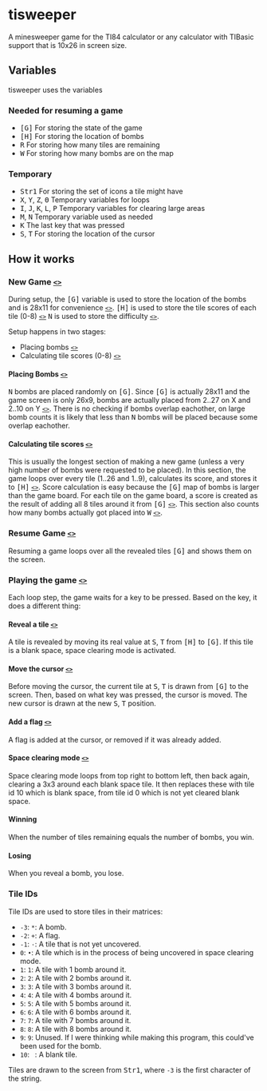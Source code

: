 # tisweeper
A minesweeper game for the TI84 calculator or any calculator with TIBasic support that is 10x26 in screen size.

## Variables

tisweeper uses the variables

### Needed for resuming a game

- <kbd>[G]</kbd> For storing the state of the game
- <kbd>[H]</kbd> For storing the location of bombs
- <kbd>R</kbd> For storing how many tiles are remaining
- <kbd>W</kbd> For storing how many bombs are on the map

### Temporary

- <kbd>Str1</kbd> For storing the set of icons a tile might have
- <kbd>X</kbd>, <kbd>Y</kbd>, <kbd>Z</kbd>, <kbd>Θ</kbd> Temporary variables for loops
- <kbd>I</kbd>, <kbd>J</kbd>, <kbd>K</kbd>, <kbd>L</kbd>, <kbd>P</kbd> Temporary variables for clearing large areas
- <kbd>M</kbd>, <kbd>N</kbd> Temporary variable used as needed
- <kbd>K</kbd> The last key that was pressed
- <kbd>S</kbd>, <kbd>T</kbd> For storing the location of the cursor

## How it works

### New Game [`<>`](https://github.com/pfgithub/tisweeper/blob/4bbd8f9b230cedfd980abc7bd6239688e45f8121/tisweeper#L6-L87)

During setup, the <kbd>[G]</kbd> variable is used to store the location of the bombs and is 28x11 for convenience [`<>`](https://github.com/pfgithub/tisweeper/blob/4bbd8f9b230cedfd980abc7bd6239688e45f8121/tisweeper#L37). <kbd>[H]</kbd> is used to store the tile scores of each tile (0-8) [`<>`](https://github.com/pfgithub/tisweeper/blob/4bbd8f9b230cedfd980abc7bd6239688e45f8121/tisweeper#L41) <kbd>N</kbd> is used to store the difficulty [`<>`](https://github.com/pfgithub/tisweeper/blob/4bbd8f9b230cedfd980abc7bd6239688e45f8121/tisweeper#L12).

Setup happens in two stages:

- Placing bombs [`<>`](https://github.com/pfgithub/tisweeper/blob/4bbd8f9b230cedfd980abc7bd6239688e45f8121/tisweeper#L44-L54)
- Calculating tile scores (0-8) [`<>`](https://github.com/pfgithub/tisweeper/blob/4bbd8f9b230cedfd980abc7bd6239688e45f8121/tisweeper#L56-L80)

#### Placing Bombs [`<>`](https://github.com/pfgithub/tisweeper/blob/4bbd8f9b230cedfd980abc7bd6239688e45f8121/tisweeper#L44-L54)

<kbd>N</kbd> bombs are placed randomly on <kbd>[G]</kbd>. Since <kbd>[G]</kbd> is actually 28x11 and the game screen is only 26x9, bombs are actually placed from 2..27 on X and 2..10 on Y [`<>`](https://github.com/pfgithub/tisweeper/blob/4bbd8f9b230cedfd980abc7bd6239688e45f8121/tisweeper#L48-L49). There is no checking if bombs overlap eachother, on large bomb counts it is likely that less than <kbd>N</kbd> bombs will be placed because some overlap eachother.

#### Calculating tile scores [`<>`](https://github.com/pfgithub/tisweeper/blob/4bbd8f9b230cedfd980abc7bd6239688e45f8121/tisweeper#L56-L80)

This is usually the longest section of making a new game (unless a very high number of bombs were requested to be placed). In this section, the game loops over every tile (1..26 and 1..9), calculates its score, and stores it to <kbd>[H]</kbd> [`<>`](https://github.com/pfgithub/tisweeper/blob/4bbd8f9b230cedfd980abc7bd6239688e45f8121/tisweeper#L56-L80). Score calculation is easy because the <kbd>[G]</kbd> map of bombs is larger than the game board. For each tile on the game board, a score is created as the result of adding all 8 tiles around it from <kbd>[G]</kbd> [`<>`](https://github.com/pfgithub/tisweeper/blob/4bbd8f9b230cedfd980abc7bd6239688e45f8121/tisweeper#L62-L77). This section also counts how many bombs actually got placed into <kbd>W</kbd> [`<>`](https://github.com/pfgithub/tisweeper/blob/4bbd8f9b230cedfd980abc7bd6239688e45f8121/tisweeper#L65).

### Resume Game [`<>`](https://github.com/pfgithub/tisweeper/blob/4bbd8f9b230cedfd980abc7bd6239688e45f8121/tisweeper#L88-L111)

Resuming a game loops over all the revealed tiles <kbd>[G]</kbd> and shows them on the screen.

### Playing the game [`<>`](https://github.com/pfgithub/tisweeper/blob/4bbd8f9b230cedfd980abc7bd6239688e45f8121/tisweeper#L112-L233)

Each loop step, the game waits for a key to be pressed. Based on the key, it does a different thing:

#### Reveal a tile [`<>`](https://github.com/pfgithub/tisweeper/blob/4bbd8f9b230cedfd980abc7bd6239688e45f8121/tisweeper#L162-L177)

A tile is revealed by moving its real value at <kbd>S</kbd>, <kbd>T</kbd> from <kbd>[H]</kbd> to <kbd>[G]</kbd>. If this tile is a blank space, space clearing mode is activated.

#### Move the cursor [`<>`](https://github.com/pfgithub/tisweeper/blob/4bbd8f9b230cedfd980abc7bd6239688e45f8121/tisweeper#L194-L209)

Before moving the cursor, the current tile at <kbd>S</kbd>, <kbd>T</kbd> is drawn from <kbd>[G]</kbd> to the screen. Then, based on what key was pressed, the cursor is moved. The new cursor is drawn at the new <kbd>S</kbd>, <kbd>T</kbd> position.

#### Add a flag [`<>`](https://github.com/pfgithub/tisweeper/blob/4bbd8f9b230cedfd980abc7bd6239688e45f8121/tisweeper#L178-L192)

A flag is added at the cursor, or removed if it was already added.





#### Space clearing mode [`<>`](https://github.com/pfgithub/tisweeper/blob/4bbd8f9b230cedfd980abc7bd6239688e45f8121/tisweeper#L118-L153)

Space clearing mode loops from top right to bottom left, then back again, clearing a 3x3 around each blank space tile. It then replaces these with tile id 10 which is blank space, from tile id 0 which is not yet cleared blank space.

#### Winning

When the number of tiles remaining equals the number of bombs, you win.

#### Losing

When you reveal a bomb, you lose.


### Tile IDs

Tile IDs are used to store tiles in their matrices:
- `-3`: `*`: A bomb.
- `-2`: `+`: A flag.
- `-1`: `·`: A tile that is not yet uncovered.
- `0`: `•`: A tile which is in the process of being uncovered in space clearing mode.
- `1`: `1`: A tile with 1 bomb around it.
- `2`: `2`: A tile with 2 bombs around it.
- `3`: `3`: A tile with 3 bombs around it.
- `4`: `4`: A tile with 4 bombs around it.
- `5`: `5`: A tile with 5 bombs around it.
- `6`: `6`: A tile with 6 bombs around it.
- `7`: `7`: A tile with 7 bombs around it.
- `8`: `8`: A tile with 8 bombs around it.
- `9`: `9`: Unused. If I were thinking while making this program, this could've been used for the bomb.
- `10`: ` `: A blank tile.

Tiles are drawn to the screen from <kbd>Str1</kbd>, where `-3` is the first character of the string.
